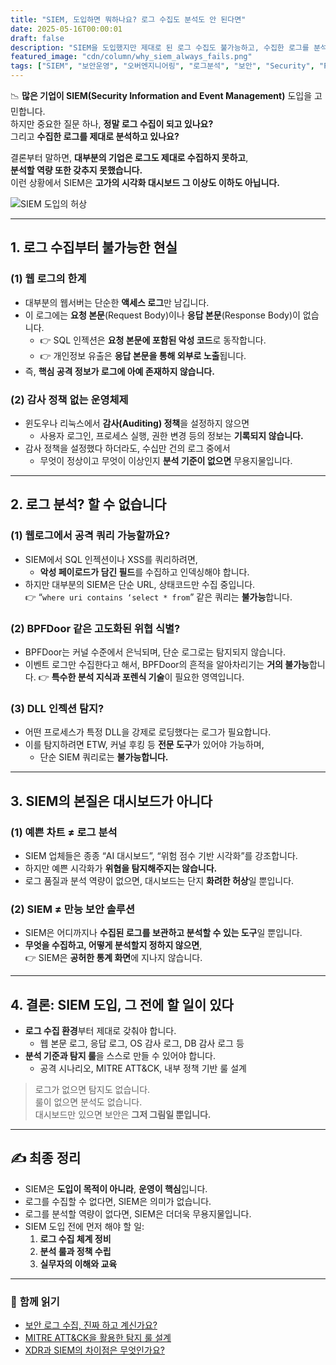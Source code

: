```yaml
---
title: "SIEM, 도입하면 뭐하나요? 로그 수집도 분석도 안 된다면"
date: 2025-05-16T00:00:01
draft: false
description: "SIEM을 도입했지만 제대로 된 로그 수집도 불가능하고, 수집한 로그를 분석할 역량도 없다면 그것은 그저 비싼 시각화 툴일 뿐입니다. 실질적인 한계를 정리해 봅니다."
featured_image: "cdn/column/why_siem_always_fails.png"
tags: ["SIEM", "보안운영", "오버엔지니어링", "로그분석", "보안", "Security", "PLURA-XDR"]
---
```


📉 **많은 기업이 SIEM(Security Information and Event Management)** 도입을 고민합니다.  
하지만 중요한 질문 하나, **정말 로그 수집이 되고 있나요?**  
그리고 **수집한 로그를 제대로 분석하고 있나요?**

결론부터 말하면, **대부분의 기업은 로그도 제대로 수집하지 못하고**,  
**분석할 역량 또한 갖추지 못했습니다.**  
이런 상황에서 SIEM은 **고가의 시각화 대시보드 그 이상도 이하도 아닙니다.**

![SIEM 도입의 허상](https://blog.plura.io/cdn/column/why_siem_always_fails.png)

<!--more-->

---

## 1. **로그 수집부터 불가능한 현실**

### (1) **웹 로그의 한계**
- 대부분의 웹서버는 단순한 **액세스 로그**만 남깁니다.
- 이 로그에는 **요청 본문**(Request Body)이나 **응답 본문**(Response Body)이 없습니다.
  - 👉 SQL 인젝션은 **요청 본문에 포함된 악성 코드**로 동작합니다.
  - 👉 개인정보 유출은 **응답 본문을 통해 외부로 노출**됩니다.
- 즉, **핵심 공격 정보가 로그에 아예 존재하지 않습니다.**

### (2) **감사 정책 없는 운영체제**
- 윈도우나 리눅스에서 **감사(Auditing) 정책**을 설정하지 않으면  
  - 사용자 로그인, 프로세스 실행, 권한 변경 등의 정보는 **기록되지 않습니다.**
- 감사 정책을 설정했다 하더라도, 수십만 건의 로그 중에서  
  - 무엇이 정상이고 무엇이 이상인지 **분석 기준이 없으면** 무용지물입니다.

---

## 2. **로그 분석? 할 수 없습니다**

### (1) **웹로그에서 공격 쿼리 가능할까요?**
- SIEM에서 SQL 인젝션이나 XSS를 쿼리하려면,  
  - **악성 페이로드가 담긴 필드**를 수집하고 인덱싱해야 합니다.
- 하지만 대부분의 SIEM은 단순 URL, 상태코드만 수집 중입니다.  
  👉 “`where uri contains ‘select * from`” 같은 쿼리는 **불가능**합니다.

### (2) **BPFDoor 같은 고도화된 위협 식별?**
- BPFDoor는 커널 수준에서 은닉되며, 단순 로그로는 탐지되지 않습니다.
- 이벤트 로그만 수집한다고 해서, BPFDoor의 흔적을 알아차리기는 **거의 불가능**합니다.
  👉 **특수한 분석 지식과 포렌식 기술**이 필요한 영역입니다.

### (3) **DLL 인젝션 탐지?**
- 어떤 프로세스가 특정 DLL을 강제로 로딩했다는 로그가 필요합니다.
- 이를 탐지하려면 ETW, 커널 후킹 등 **전문 도구**가 있어야 가능하며,  
  - 단순 SIEM 쿼리로는 **불가능합니다.**

---

## 3. **SIEM의 본질은 대시보드가 아니다**

### (1) **예쁜 차트 ≠ 로그 분석**
- SIEM 업체들은 종종 “AI 대시보드”, “위험 점수 기반 시각화”를 강조합니다.
- 하지만 예쁜 시각화가 **위협을 탐지해주지는 않습니다.**
- 로그 품질과 분석 역량이 없으면, 대시보드는 단지 **화려한 허상**일 뿐입니다.

### (2) **SIEM ≠ 만능 보안 솔루션**
- SIEM은 어디까지나 **수집된 로그를 보관하고 분석할 수 있는 도구**일 뿐입니다.
- **무엇을 수집하고, 어떻게 분석할지 정하지 않으면**,  
  👉 SIEM은 **공허한 통계 화면**에 지나지 않습니다.

---

## 4. **결론: SIEM 도입, 그 전에 할 일이 있다**

- **로그 수집 환경**부터 제대로 갖춰야 합니다.  
  - 웹 본문 로그, 응답 로그, OS 감사 로그, DB 감사 로그 등
- **분석 기준과 탐지 룰**을 스스로 만들 수 있어야 합니다.  
  - 공격 시나리오, MITRE ATT&CK, 내부 정책 기반 룰 설계

> 로그가 없으면 탐지도 없습니다.  
> 룰이 없으면 분석도 없습니다.  
> 대시보드만 있으면 보안은 **그저 그림일 뿐입니다.**

---

## ✍️ **최종 정리**

- SIEM은 **도입이 목적이 아니라**, **운영이 핵심**입니다.
- 로그를 수집할 수 없다면, SIEM은 의미가 없습니다.
- 로그를 분석할 역량이 없다면, SIEM은 더더욱 무용지물입니다.
- SIEM 도입 전에 먼저 해야 할 일:
  1. **로그 수집 체계 정비**
  2. **분석 룰과 정책 수립**
  3. **실무자의 이해와 교육**

---

### 📖 **함께 읽기**
- [보안 로그 수집, 진짜 하고 계신가요?](https://blog.plura.io/ko/column/log-collection-reality/)
- [MITRE ATT&CK을 활용한 탐지 룰 설계](https://blog.plura.io/ko/column/mitre_detection_rules/)
- [XDR과 SIEM의 차이점은 무엇인가요?](https://blog.plura.io/ko/column/xdr_vs_siem/)
